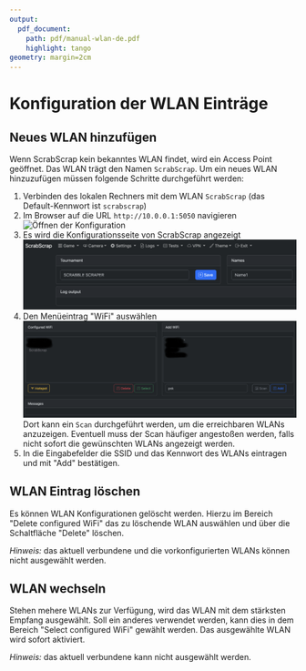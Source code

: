 ```yaml
---
output:
  pdf_document:
    path: pdf/manual-wlan-de.pdf
    highlight: tango
geometry: margin=2cm
---
```


# Konfiguration der WLAN Einträge

## Neues WLAN hinzufügen

Wenn ScrabScrap kein bekanntes WLAN findet, wird ein Access Point geöffnet. Das WLAN trägt den Namen
`ScrabScrap`. Um ein neues WLAN hinzuzufügen müssen folgende Schritte durchgeführt werden:

1. Verbinden des lokalen Rechners mit dem WLAN `ScrabScrap` (das Default-Kennwort ist `scrabscrap`)
2. Im Browser auf die URL `http://10.0.0.1:5050` navigieren  
  ![Öffnen der Konfiguration](images/wlan-02.png)
3. Es wird die Konfigurationsseite von ScrabScrap angezeigt  
  ![Konfigurationsseite](images/wlan-03.png)
4. Den Menüeintrag "WiFi" auswählen  
  ![WiFi](images/wlan-04.png)  
  Dort kann ein `Scan` durchgeführt werden, um die erreichbaren WLANs anzuzeigen.
  Eventuell muss der Scan häufiger angestoßen werden, falls nicht sofort die gewünschten WLANs angezeigt werden.
5. In die Eingabefelder die SSID und das Kennwort des WLANs eintragen und mit "Add" bestätigen.

## WLAN Eintrag löschen

Es können WLAN Konfigurationen gelöscht werden. Hierzu im Bereich "Delete configured WiFi" das zu löschende
WLAN auswählen und über die Schaltfläche "Delete" löschen.

_Hinweis:_ das aktuell verbundene und die vorkonfigurierten WLANs können nicht ausgewählt werden.

## WLAN wechseln

Stehen mehere WLANs zur Verfügung, wird das WLAN mit dem stärksten Empfang ausgewählt. Soll ein anderes verwendet werden, kann dies in dem Bereich "Select configured WiFi" gewählt werden. Das ausgewählte
WLAN wird sofort aktiviert.

_Hinweis:_ das aktuell verbundene kann nicht ausgewählt werden.
